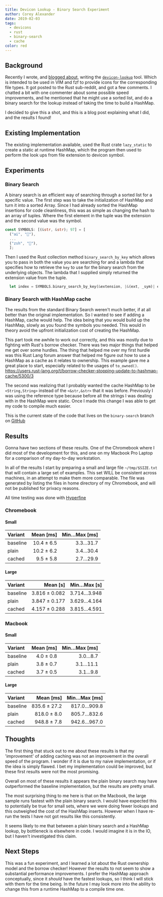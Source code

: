 ```yaml
---
title: Devicon Lookup - Binary Search Experiment
author: Corey Alexander
date: 2019-02-03
tags:
  - devicons
  - rust
  - binary-search
  - cache
color: red
---
```


## Background

Recently I wrote, and [blogged about](https://coreyja.com/blog/2018/11/17/vim-fzf-with-devicons.html), writing the [`devicon-lookup`](https://github.com/coreyja/devicon-lookup) tool. Which is intended to be used in VIM and fzf to provide icons for the corresponding file types. It got posted to the Rust sub-reddit, and got a few comments. I chatted a bit with one commenter about some possible speed improvements, and he mentioned that he might use a sorted list, and do a binary search for the lookup instead of taking the time to build a HashMap.

I decided to give this a shot, and this is a blog post explaining what I did, and the results I found!

## Existing Implementation

The existing implementation available, used the Rust crate `lazy_static` to create a static at runtime HashMap, which the program then used to perform the look ups from file extension to devicon symbol.

## Experiments

### Binary Search

A binary search is an efficient way of searching through a sorted list for a specific value. The first step was to take the initialization of HashMap and turn it into a sorted Array. Since I had already sorted the HashMap insertions for code cleanliness, this was as simple as changing the hash to an array of tuples. Where the first element in the tuple was the extension and the second value was the symbol.

```rust
const SYMBOLS: [(&str, &str); 97] = [
  ("ai", ""),
  ...
  ("zsh", ""),
  ];
```

Then I used the Rust collection method `binary_search_by_key` which allows you to pass in both the value you are searching for and a lambda that specifies how to retrieve the `key` to use for the binary search from the underlying objects. The lambda that I supplied simply returned the extension value from the tuple.

```rust
  let index = SYMBOLS.binary_search_by_key(&extension, |&(ext, _sym)| ext);
```

### Binary Search with HashMap cache

The results from the standard Binary Search weren't much better, if at all better than the original implementation. So I wanted to see if adding a HashMap, cache would help. The idea being that you would build up the HashMap, slowly as you found the symbols you needed. This would in theory avoid the upfront initialization cost of creating the HashMap.

This part took me awhile to work out correctly, and this was mostly due to fighting with Rust's borrow checker. There was two major things that helped me get over some hurdles.
The thing that helped me over my first hurdle was this Rust Lang forum answer that helped me figure out how to use a HashMap as a cache as it relates to ownership. This example gave me a great place to start, especially related to the usages of `to_owned()`. https://users.rust-lang.org/t/borrow-checker-stopping-update-to-hashmap-cache/5300/3

The second was realizing that I probably wanted the cache HashMap to be `<String,String>` instead of the `<&str,&str>` that it was before. Previously I was using the reference type because before all the strings I was dealing with in the HashMap were static. Once I made this change I was able to get my code to compile much easier.

This is the current state of the code that lives on the `binary-search` branch on [GitHub](https://github.com/coreyja/devicon-lookup/tree/binary-search)

## Results

Gonna have two sections of these results. One of the Chromebook where I did most of the development for this, and one on my Macbook Pro Laptop for a comparison of my day-to-day workstation.

In all of the results I start by preparing a small and large file `~/tmp/$SIZE.txt` that will contain a large set of examples. This set WILL be consistent across machines, in an attempt to make them more comparable. The file was generated by listing the files in home directory of my Chromebook, and will not be published for privacy reasons.

All time testing was done with [Hyperfine](https://github.com/sharkdp/hyperfine)

### Chromebook

#### Small

| Variant | Mean [ms] | Min…Max [ms] |
|:---|---:|---:|
| baseline | 10.4 ± 6.5 | 3.3…31.7 |
| plain | 10.2 ± 6.2 | 3.4…30.4 |
| cached | 9.5 ± 5.8 | 2.7…29.9 |

#### Large

| Variant | Mean [s] | Min…Max [s] |
|:---|---:|---:|
| baseline | 3.816 ± 0.082 | 3.714…3.948 |
| plain | 3.847 ± 0.177 | 3.629…4.164 |
| cached | 4.157 ± 0.288 | 3.815…4.591 |

### Macbook

#### Small

| Variant | Mean [ms] | Min…Max [ms] |
|:---|---:|---:|
| baseline | 4.0 ± 0.8 | 3.0…8.7 |
| plain | 3.8 ± 0.7 | 3.1…11.1 |
| cached | 3.7 ± 0.5 | 3.1…9.8 |

#### Large

| Variant | Mean [ms] | Min…Max [ms] |
|:---|---:|---:|
| baseline | 835.6 ± 27.2 | 817.0…909.8 |
| plain | 818.0 ± 8.0 | 805.7…832.6 |
| cached | 948.8 ± 7.8 | 942.6…967.0 |

## Thoughts

The first thing that stuck out to me about these results is that my 'improvement' of adding caching was not an improvement in the overall speed of the program. I wonder if it is due to my naive implementation, or if the idea is simply flawed. I bet my implementation could be improved, but these first results were not the most promising.

Overall on most of these results it appears the plain binary search may have outperformed the baseline implementation, but the results are pretty small.

The most surprising thing to me here is that on the Macbook, the large sample runs fastest with the plain binary search. I would have expected this to potentially be true for small sets, where we were doing fewer lookups and this outweighed the cost of the HashMap inserts. However when I have re-run the tests I have not got results like this consistently.

It seems likely to me that between a plain binary search and a HashMap lookup, by bottleneck is elsewhere in code. I would imagine it is in the IO, but I haven't investigated this claim.

## Next Steps

This was a fun experiment, and I learned a lot about the Rust ownership model and the borrow checker! However the results to not seem to show a substantial performance improvements. I prefer the HashMap approach conceptually, since it _should_ have the fastest lookups, so I think I will stick with them for the time being. In the future I may look more into the ability to change this from a runtime HashMap to a compile time one.

